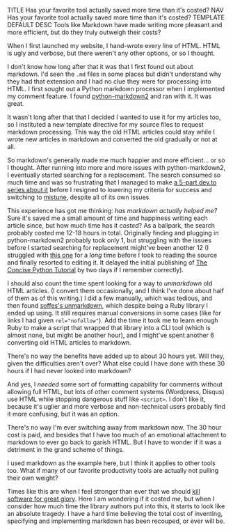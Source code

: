 TITLE Has your favorite tool actually saved more time than it's costed?
NAV Has your favorite tool actually saved more time than it's costed?
TEMPLATE DEFAULT
DESC Tools like Markdown have made writing more pleasant and more efficient, but do they truly outweigh their costs?

When I first launched my website, I hand-wrote every line of HTML. HTML is ugly and verbose, but there weren't any other options, or so I thought.

I don't know how long after that it was that I first found out about markdown. I'd seen the `.md` files in some places but didn't understand why they had that extension and I had no clue they were for processing into HTML. I first sought out a Python markdown processor when I implemented my comment feature. I found [python-markdown2](https://github.com/trentm/python-markdown2) and ran with it. It was great.

It wasn't long after that that I decided I wanted to use it for my articles too, so I instituted a new template directive for my source files to request markdown processing. This way the old HTML articles could stay while I wrote new articles in markdown and converted the old gradually or not at all.

So markdown's generally made me much happier and more efficient... or so I thought. After running into more and more issues with python-markdown2, I eventually started searching for a replacement. The search consumed so much time and was so frustrating that I managed to make [a 5-part dev.to series about it](https://dev.to/yujiri8/the-quest-for-a-better-markdown-processor-31og) before I resigned to lowering my criteria for success and switching to [mistune](https://github.com/lepture/mistune), despite all of its own issues.

This experience has got me thinking: *has markdown actually helped me?* Sure it's saved me a small amount of time and happiness writing each article since, but how much time has it *costed*? As a ballpark, the search probably costed me 12-18 hours in total. Originally finding and plugging in python-markdown2 probably took only 1, but struggling with the issues before I started searching for replacement might've been another 12 (I struggled with [this one](https://github.com/trentm/python-markdown2/issues/342) for a *long* time before I took to reading the source and finally resorted to editing it. It delayed the initial publishing of [The Concise Python Tutorial](https://yujiri.xyz/software/pythontut1) by two days if I remember correctly).

I should also count the time spent looking for a way to *unmarkdown* old HTML articles. (I convert them occasionally, and I think I've done about half of them as of this writing.) I did a few manually, which was tedious, and then found [soffes's unmarkdown](https://github.com/soffes/unmarkdown), which despite being a Ruby library I ended up using. It still requires manual conversions in some cases (like for links I had given `rel="nofollow"`). Add the time it took me to learn enough Ruby to make a script that wrapped that library into a CLI tool (which is almost none, but might be another hour), and I might've spent another 6 converting old HTML articles to markdown.

There's no way the benefits have added up to about 30 hours yet. Will they, given the difficulties aren't over? What else could I have done with these 30 hours if I had never looked into markdown?

And yes, I *needed* some sort of formatting capability for comments without allowing full HTML, but lots of other comment systems (Wordpress, Disqus) use HTML while stopping dangerous stuff like `<script>`. I don't like it, because it's uglier and more verbose and non-technical users probably find it more confusing, but it was an option.

There's no way I'm ever switching away from markdown now. The 30 hour cost is paid, and besides that I have too much of an emotional attachment to markdown to ever go back to garish HTML. But I have to wonder if it was a detriment in the grand scheme of things.

I used markdown as the example here, but I think it applies to other tools too. What if many of our favorite productivity tools are actually not pulling their own weight?

Times like this are when I feel stronger than ever that we should [kill software for great glory](https://yujiri.xyz/software/kill_software). Here I am wondering if it costed *me*, but when I consider how much time the library authors put into this, it starts to look like an absolute tragedy. I have a hard time believing the total cost of inventing, specifying and implementing markdown has been recouped, or ever will be.
